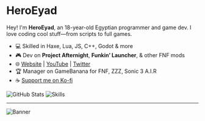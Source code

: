 # HeroEyad

Hey! I'm **HeroEyad**, an 18-year-old Egyptian programmer and game dev. I love coding cool stuff—from scripts to full games.

* 💻 Skilled in Haxe, Lua, JS, C++, Godot & more
* 🎮 Dev on **Project Afternight**, **Funkin’ Launcher**, & other FNF mods
* 🌐 [Website](https://heroeyad.xyz) | [YouTube](https://youtube.com/c/HeroEyad) | [Twitter](https://twitter.com/HeroEyad_)
* 🏆 Manager on GameBanana for FNF, ZZZ, Sonic 3 A.I.R
* ☕ [Support me on Ko-fi](https://ko-fi.com/V7V6K2H51)

![GitHub Stats](https://github-readme-stats.vercel.app/api?username=HeroEyad\&show_icons=true)
![Skills](https://skillicons.dev/icons?i=js,html,css,haxe,haxeflixel,lua,windows,python,bootstrap,discord,nodejs,vscode,github,robloxstudio,cpp,godot&perline=4)

---


![Banner](https://pbs.twimg.com/media/Gr_TTr9XkAApEn1?format=png&name=small)
